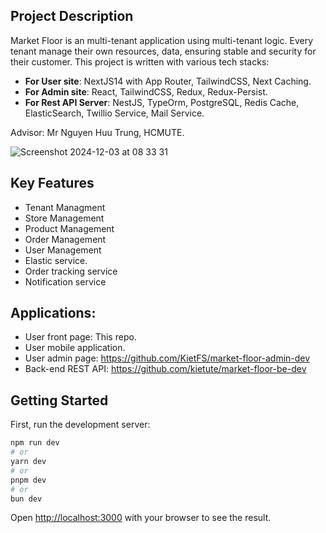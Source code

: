 
## Project Description
Market Floor is an multi-tenant application using multi-tenant logic. Every tenant manage their own resources, data, ensuring stable and security for their customer. This project is written with various tech stacks:
* **For User site**: NextJS14 with App Router, TailwindCSS, Next Caching.
* **For Admin site**:  React, TailwindCSS, Redux, Redux-Persist.
* **For Rest API Server**: NestJS, TypeOrm, PostgreSQL, Redis Cache, ElasticSearch, Twillio Service, Mail Service.

Advisor: Mr Nguyen Huu Trung, HCMUTE.


![Screenshot 2024-12-03 at 08 33 31](https://github.com/user-attachments/assets/b91a49de-c12c-4e56-bcb7-387ac5b1fa74)



## Key Features
* Tenant Managment 
* Store Management 
* Product Management 
* Order Management
* User Management  
* Elastic service. 
* Order tracking service 
* Notification service 


## Applications:
* User front page: This repo.
* User mobile application.
* User admin page: https://github.com/KietFS/market-floor-admin-dev
* Back-end REST API: https://github.com/kietute/market-floor-be-dev


## Getting Started

First, run the development server:

```bash
npm run dev
# or
yarn dev
# or
pnpm dev
# or
bun dev
```

Open [http://localhost:3000](http://localhost:3000) with your browser to see the result.

